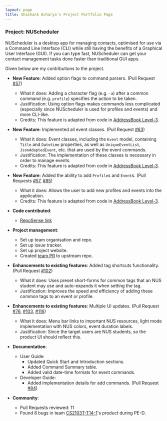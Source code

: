 ```yaml
---
layout: page
title: Shashank Acharya's Project Portfolio Page
---
```


<div markdown="block" class="no-num">

### Project: NUScheduler

NUScheduler is a desktop app for managing contacts, optimised for use via a Command Line Interface (CLI) while still having the benefits of a Graphical User Interface (GUI). If you can type fast, NUScheduler can get your contact management tasks done faster than traditional GUI apps.

Given below are my contributions to the project.

* **New Feature**: Added option flags to command parsers. (Pull Request [#57](https://github.com/AY2223S1-CS2103T-T17-3/tp/pull/57))
  * What it does: Adding a character flag (e.g. `-a`) after a common command (e.g. `profile`) specifies the action to be taken.
  * Justification: Using option flags makes commands less complicated (especially since NUScheduler is used for profiles and events) and more CLI-like.
  * Credits: This feature is adapted from code in [AddressBook Level-3](https://github.com/se-edu/addressbook-level3).

* **New Feature**: Implemented all event classes. (Pull Request [#63](https://github.com/AY2223S1-CS2103T-T17-3/tp/pull/63))
  * What it does: Event classes, including the `Event` model, containing `Title` and `Datetime` properties, as well as `UniqueEventList`, `JsonAdaptedEvent`, etc. that are used by the event commands.
  * Justification: The implementation of these classes is necessary in order to manage events.
  * Credits: This feature is adapted from code in [AddressBook Level-3](https://github.com/se-edu/addressbook-level3).

* **New Feature**: Added the ability to add `Profile`s and `Event`s. (Pull Requests [#57](https://github.com/AY2223S1-CS2103T-T17-3/tp/pull/57), [#85](https://github.com/AY2223S1-CS2103T-T17-3/tp/pull/85))
  * What it does: Allows the user to add new profiles and events into the application.
  * Credits: This feature is adapted from code in [AddressBook Level-3](https://github.com/se-edu/addressbook-level3).
  
* **Code contributed**:
  * [RepoSense link](https://nus-cs2103-ay2223s1.github.io/tp-dashboard/?search=sheshenk&breakdown=true)

* **Project management**:
  * Set up team organisation and repo.
  * Set up issue tracker.
  * Set up project website.
  * Created [team PR](https://github.com/nus-cs2103-AY2223S1/tp/pull/5) to upstream repo.

* **Enhancements to existing features**: Added tag shortcuts functionality. (Pull Request [#102](https://github.com/AY2223S1-CS2103T-T17-3/tp/pull/102))
  * What it does: Uses preset short-forms for common tags that an NUS student may use and auto-expands it when setting the tag.  
  * Justification: Improves the speed and efficiency of adding these common tags to an event or profile.

* **Enhancements to existing features**: Multiple UI updates. (Pull Request [#76](https://github.com/AY2223S1-CS2103T-T17-3/tp/pull/76), [#103](https://github.com/AY2223S1-CS2103T-T17-3/tp/pull/103), [#116](https://github.com/AY2223S1-CS2103T-T17-3/tp/pull/116))
  * What it does: Menu bar links to important NUS resources, light mode implementation with NUS colors, event duration labels.
  * Justification: Since the target users are NUS students, so the product UI should reflect this. 

* **Documentation**:
  * User Guide:
    * Updated Quick Start and Introduction sections.
    * Added Command Summary table.
    * Added valid date-time formats for event commands.
  * Developer Guide:
    * Added implementation details for add commands. (Pull Request [#84](https://github.com/AY2223S1-CS2103T-T17-3/tp/pull/84))

* **Community**:
  * Pull Requests reviewed: 11
  * Found 8 bugs in team [CS2103T-T14-1](https://github.com/sheshenk/ped)'s product during PE-D.

</div>
